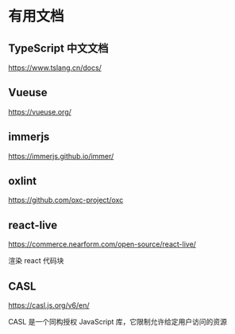 # 有用文档

## TypeScript 中文文档

https://www.tslang.cn/docs/

## Vueuse

https://vueuse.org/

## immerjs

https://immerjs.github.io/immer/

## oxlint

https://github.com/oxc-project/oxc

## react-live

https://commerce.nearform.com/open-source/react-live/

渲染 react 代码块

## CASL

https://casl.js.org/v6/en/

CASL 是一个同构授权 JavaScript 库，它限制允许给定用户访问的资源
